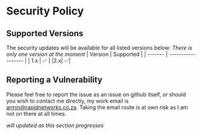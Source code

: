 # Security Policy

## Supported Versions

The security updates will be available for all listed versions below:
_There is only one version at the moment_
| Version | Supported |
| ------- | ------------------ |
| 1.x | :white_check_mark: |
|2.x| :white_check_mark:|

## Reporting a Vulnerability

Please feel free to report the issue as an issue on github itself, or should you wish to contact me directly, my work email is armin@rapidnetworks.co.za.
Taking the email route is at own risk as I am not on there at all times.

_will updated as this section progresses_
